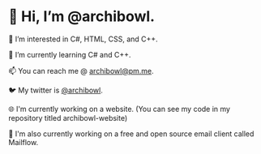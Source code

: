 # 👋 Hi, I’m @archibowl.
👀 I’m interested in C#, HTML, CSS, and C++.

🌱 I’m currently learning C# and C++.

📫 You can reach me @ archibowl@pm.me.

🐦 My twitter is [@archibowl](https://twitter.com/archibowl1).

🌐 I'm currently working on a website. (You can see my code in my repository titled archibowl-website)

📧 I'm also currently working on a free and open source email client called Mailflow.
